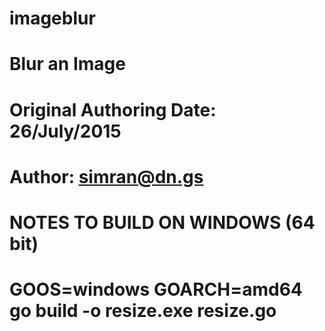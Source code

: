 # imageblur
# Blur an Image
#
# Original Authoring Date: 26/July/2015
# Author: simran@dn.gs
#

# NOTES TO BUILD ON WINDOWS (64 bit)
# GOOS=windows GOARCH=amd64 go build -o resize.exe resize.go
#

